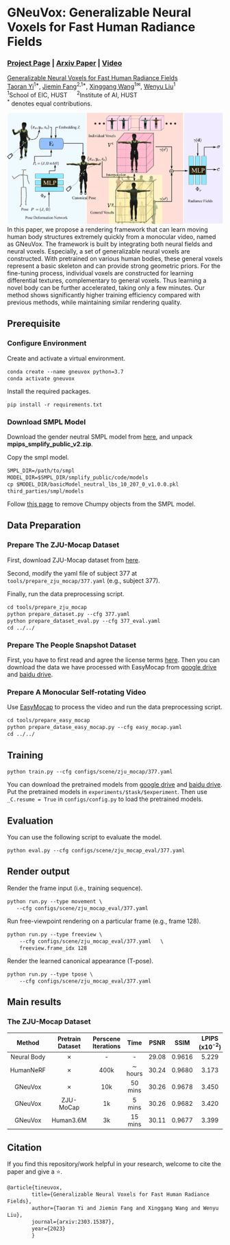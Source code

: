 # GNeuVox: Generalizable Neural Voxels for Fast Human Radiance Fields
### [Project Page](http://taoranyi.com/gneuvox/) | [Arxiv Paper](https://arxiv.org/abs/2303.15387) | [Video](https://youtu.be/fzaKbZhKIFI)

[Generalizable Neural Voxels for Fast Human Radiance Fields](https://taoranyi.github.io/geneuvox)  
[Taoran Yi](https://github.com/taoranyi)<sup>1*</sup>, 
[Jiemin Fang](https://jaminfong.cn/)<sup>2,1*</sup>, [Xinggang Wang](https://xinggangw.info/)<sup>1✉</sup>,  [Wenyu Liu](http://eic.hust.edu.cn/professor/liuwenyu/)<sup>1</sup>  
<sup>1</sup>School of EIC, HUST &emsp; <sup>2</sup>Institute of AI, HUST &emsp;  
<sup>*</sup> denotes equal contributions.

![block](./imgs/framework.png)
In this paper, we propose a rendering framework that can learn moving human body structures extremely quickly from a monocular video, named as GNeuVox. The framework is built by integrating both neural fields and neural voxels. Especially, a set of generalizable neural voxels are constructed. With pretrained on various human bodies, these general voxels represent a basic skeleton and can provide strong geometric priors. For the fine-tuning process, individual voxels are constructed for learning differential textures, complementary to general voxels. Thus learning a novel body can be further accelerated, taking only a few minutes. Our method shows significantly higher training efficiency compared with previous methods, while maintaining similar rendering quality.
## Prerequisite

### Configure Environment

Create and activate a virtual environment.

    conda create --name gneuvox python=3.7
    conda activate gneuvox

Install the required packages.

    pip install -r requirements.txt

### Download SMPL Model

Download the gender neutral SMPL model from [here](https://smplify.is.tue.mpg.de/), and unpack **mpips_smplify_public_v2.zip**.

Copy the smpl model.

    SMPL_DIR=/path/to/smpl
    MODEL_DIR=$SMPL_DIR/smplify_public/code/models
    cp $MODEL_DIR/basicModel_neutral_lbs_10_207_0_v1.0.0.pkl third_parties/smpl/models

Follow [this page](https://github.com/vchoutas/smplx/tree/master/tools) to remove Chumpy objects from the SMPL model.


## Data Preparation

### Prepare The ZJU-Mocap Dataset
First, download ZJU-Mocap dataset from [here](https://github.com/zju3dv/neuralbody/blob/master/INSTALL.md#zju-mocap-dataset). 

Second, modify the yaml file of subject 377 at `tools/prepare_zju_mocap/377.yaml` (e.g., subject 377).

Finally, run the data preprocessing script.

    cd tools/prepare_zju_mocap
    python prepare_dataset.py --cfg 377.yaml
    python prepare_dataset_eval.py --cfg 377_eval.yaml
    cd ../../

### Prepare The People Snapshot Dataset

First, you have to first read and agree the license terms [here](https://graphics.tu-bs.de/people-snapshot). Then you can download the data we have processed with EasyMocap from [google drive](https://drive.google.com/drive/folders/1wJ1oj82eGNXp0xjGmzNj_-SguE60ikB7?usp=sharing) and [baidu drive](https://pan.baidu.com/s/1yaxXwdWJ4dB2zV1iQ6rU-g?pwd=ko2e).


### Prepare A Monocular Self-rotating Video
Use [EasyMocap](https://chingswy.github.io/easymocap-public-doc/quickstart/quickstart.html#demo-on-monocular-videos) to process the video and run the data preprocessing script.

    cd tools/prepare_easy_mocap
    python prepare_datase_easy_mocap.py --cfg easy_mocap.yaml
    cd ../../

## Training

    python train.py --cfg configs/scene/zju_mocap/377.yaml
You can download the pretrained models from [google drive](https://drive.google.com/drive/folders/1wJ1oj82eGNXp0xjGmzNj_-SguE60ikB7?usp=sharing) and [baidu drive](https://pan.baidu.com/s/1yaxXwdWJ4dB2zV1iQ6rU-g?pwd=ko2e). Put the pretrained models in `experiments/$task/$experiment`. Then use `_C.resume = True` in `configs/config.py` to load the pretrained models.

## Evaluation
You can use the following script to evaluate the model.

    python eval.py --cfg configs/scene/zju_mocap_eval/377.yaml 

## Render output
Render the frame input (i.e., training sequence).

    python run.py --type movement \
       --cfg configs/scene/zju_mocap_eval/377.yaml   

Run free-viewpoint rendering on a particular frame (e.g., frame 128).

    python run.py --type freeview \
        --cfg configs/scene/zju_mocap_eval/377.yaml   \
        freeview.frame_idx 128


Render the learned canonical appearance (T-pose).

    python run.py --type tpose \
        --cfg configs/scene/zju_mocap_eval/377.yaml   
## Main results
### The ZJU-Mocap Dataset
| **Method** | **Pretrain Dataset**  | **Perscene Iterations** |**Time** | **PSNR** | **SSIM** | **LPIPS** (x10<sup>-2</sup>)|
|:-:|:-:|:-:|:-:|:-:|:-:|:-:|
Neural Body | ✗ |- | - |29.08| 0.9616 |5.229
HumanNeRF | ✗ | 400k |∼ hours |30.24 |0.9680 |3.173
GNeuVox  |✗ |10k|50 mins| 30.26 |0.9678| 3.450
GNeuVox   |ZJU-MoCap |1k |5 mins|30.26 |0.9682| 3.420
GNeuVox | Human3.6M |3k |15 mins |30.11 |0.9677 |3.399

## Citation
If you find this repository/work helpful in your research, welcome to cite the paper and give a ⭐.
```
@article{tineuvox,
        title={Generalizable Neural Voxels for Fast Human Radiance Fields},
        author={Taoran Yi and Jiemin Fang and Xinggang Wang and Wenyu Liu},
        journal={arxiv:2303.15387},
        year={2023}
        }
```
